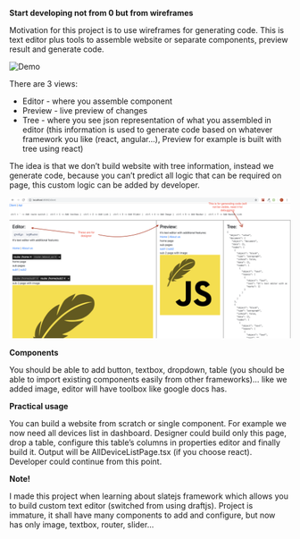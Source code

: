 **Start developing not from 0 but from wireframes**

Motivation for this project is to use wireframes for generating code. This is text editor plus tools to assemble website or separate components, preview result and generate code.

![Demo](./docs/demo.gif "Demo")

There are 3 views:

- Editor - where you assemble component
- Preview - live preview of changes
- Tree - where you see json representation of what you assembled in editor (this information is used to generate code based on whatever framework you like (react, angular...), Preview for example is built with tree using react)

The idea is that we don’t build website with tree information, instead we generate code, because you can’t predict all logic that can be required on page, this custom logic can be added by developer.

![Interface](./docs/interface.png "Interface")

**Components**

You should be able to add button, textbox, dropdown, table (you should be able to import existing components easily from other frameworks)… like we added image, editor will have toolbox like google docs has.

**Practical usage**

You can build a website from scratch or single component. For example we now need all devices list in dashboard. Designer could build only this page, drop a table, configure this table’s columns in properties editor and finally build it. Output will be AllDeviceListPage.tsx (if you choose react). Developer could continue from this point.

**Note!**

I made this project when learning about slatejs framework which allows you to build custom text editor (switched from using draftjs). Project is immature, it shall have many components to add and configure, but now has only image, textbox, router, slider…
